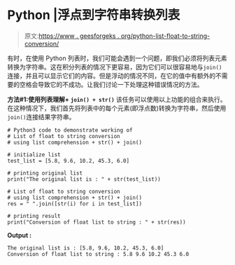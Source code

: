 # Python |浮点到字符串转换列表

> 原文:[https://www . geesforgeks . org/python-list-float-to-string-conversion/](https://www.geeksforgeeks.org/python-list-of-float-to-string-conversion/)

有时，在使用 Python 列表时，我们可能会遇到一个问题，即我们必须将列表元素转换为字符串。这在积分列表的情况下更容易，因为它们可以很容易地与`join()`连接，并且可以显示它们的内容。但是浮动的情况不同，在它的值中有额外的不需要的空格会导致它的不成功。让我们讨论一下处理这种错误情况的方法。

**方法#1:使用列表理解+ `join() + str()`**
该任务可以使用以上功能的组合来执行。在这种情况下，我们首先将列表中的每个元素(即浮点数)转换为字符串，然后使用`join()`连接结果字符串。

```
# Python3 code to demonstrate working of
# List of float to string conversion
# using list comprehension + str() + join()

# initialize list
test_list = [5.8, 9.6, 10.2, 45.3, 6.0]

# printing original list
print("The original list is : " + str(test_list))

# List of float to string conversion
# using list comprehension + str() + join()
res = " ".join([str(i) for i in test_list])

# printing result
print("Conversion of float list to string : " + str(res))
```

**Output :**

```
The original list is : [5.8, 9.6, 10.2, 45.3, 6.0]
Conversion of float list to string : 5.8 9.6 10.2 45.3 6.0

```